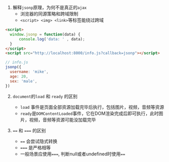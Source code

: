 1. 解释`jsonp`原理，为何不是真正的`ajax`
   - 浏览器的同源策略和跨域限制
   - `<script> <img> <link>`等标签能绕过跨域
  
  ```html
  <script>
    window.jsonp = function(data) {
        console.log('data: ' , data);
    }
  </script>
  <script src="http://localhost:8000/info.js?callback=jsonp"></script>
  ```
  ```javascript
  // info.js
  jsonp({
    username: 'mike',
    age: 20,
    sex: 'male',
  })
  ```

2. `document`的`load` 和 `ready` 的区别
   - `load` 事件是页面全部资源加载完毕后执行，包括图片，视频，音频等资源
   - `ready`是`DOMContentLoaded`事件，它在DOM渲染完成后即可执行，此时图片，视频，音频等资源可能没加载完毕


3. `==` 和 `===` 的区别
    - `==` 会尝试隐式转换
    - `===` 是严格相等
    - 一般场景应使用`===`, 判断null或者undefined时使用`==` 